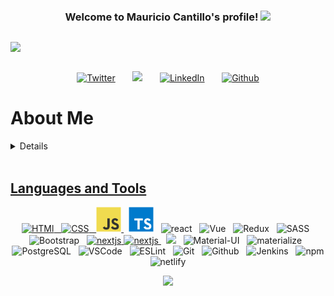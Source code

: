 <h3 align="center">
  Welcome to Mauricio Cantillo's profile!
  <img src="https://media.giphy.com/media/hvRJCLFzcasrR4ia7z/giphy.gif" width="28">
</h3>
  <!-- Typing SVG by DenverCoder1 - https://github.com/DenverCoder1/readme-typing-svg -->
<div style="display: flex">
  <p align="center" >
    <a href="https://github.com/DenverCoder1/readme-typing-svg"><img style="justify-content: center" src="https://readme-typing-svg.herokuapp.com?size=24&color=6353FF&center=true&vCenter=true&width=520&lines=Full+Stack+Web+Developer;A+Technophile+and+A+Computer+Geek;Passionate+About+New+Technologies;Constantly+Improving+Skills;Anime+Fan+and+Avid+PC+Gamer;Always+Learning+New+Things"</a>
  </p>
</div>

<!-- Social icons section -->
<p align="center">
  <a href="https://twitter.com/MauroCantillo_"><img width="32px" alt="Twitter" title="Twitter" src="https://img.icons8.com/color/452/twitter--v1.png"/></a>
  &#8287;&#8287;&#8287;&#8287;&#8287;
  <a href="https://discord.gg/bvU7mrAt" alt="Gaming Server for Free Time" title="Gaming Server for Free Time"><img width="32px" src="https://img.icons8.com/color/452/discord-logo.png"/></a>
  &#8287;&#8287;&#8287;&#8287;&#8287;
  <a href="https://www.linkedin.com/in/mauricio-cantillo-moreno/"><img width="32px" alt="LinkedIn" title="Want to connect?" src="https://img.icons8.com/color/344/linkedin-circled--v1.png"/></a>
  &#8287;&#8287;&#8287;&#8287;&#8287;
  <a href="https://github.com/Andyveloper"><img width="32px" alt="Github" title="My Github" src="https://img.icons8.com/nolan/344/github.png"/></a>
</p>

<!-- About me section -->
# About Me
<details>
  
## Info
  
  ```javascript
const mauro = {
  age: 28,
  ethnicity: "mixed-race",
  code: [JavaScript, HTML, CSS],
  tools: [TypeScript, Next.js, React, Redux, npm/yarn, Webpack/Vite, SCSS],
  rank: "Front-end Developer",
  upcomingTechnologies: {
                        techOne: "Java[SpringBoot]",
                        techTwo: "Express",
                        techThree: "Node.js"
                        },
  challenge: "To become a really great, kind and dependable software developer",
  description: "I am a very passionate person, that is always learning new stuff",
  dream: "My dream is to be good enough to be proud of myself"
};
```
  
  ## Stats
 <div>
<p align="center"><a href="https://github.com/anuraghazra/github-readme-stats"><img src="https://github-readme-stats.vercel.app/api?username=Andyveloper&show_icons=true&theme=tokyonight&count_private=true"</a></p>
<p align="center"><a href="https://github.com/anuraghazra/github-readme-stats"><img src="https://github-readme-stats.vercel.app/api/top-langs/?username=Andyveloper&layout=compact"</a></p>
</div>

</details>
 <br>
 
 ## Languages and Tools
<p align="center">
  <img src="https://cdn.jsdelivr.net/gh/devicons/devicon/icons/html5/html5-plain.svg" width="40" alt="HTMl" />
  &nbsp;
  <img src="https://cdn.jsdelivr.net/gh/devicons/devicon/icons/css3/css3-plain.svg" width="40" alt="CSS" />
  &nbsp;
  <a href="https://developer.mozilla.org/en-US/docs/Web/JavaScript" target="_blank" rel="noopener noreferrer">
    <img src="https://raw.githubusercontent.com/devicons/devicon/master/icons/javascript/javascript-original.svg" alt="javascript" width="40"/>
  </a>
  &nbsp;
    <img src="https://raw.githubusercontent.com/devicons/devicon/master/icons/typescript/typescript-original.svg" alt="typescript" width="40"/>
  &nbsp;
  <img src="https://cdn.jsdelivr.net/gh/devicons/devicon/icons/react/react-original.svg" alt="react" width="40"/>
  &nbsp;
  <img src="https://cdn.jsdelivr.net/gh/devicons/devicon/icons/vuejs/vuejs-original.svg" width="40" alt="Vue" />
  &nbsp;
  <img src="https://cdn.jsdelivr.net/gh/devicons/devicon/icons/redux/redux-original.svg" width="40" alt="Redux" />
  &nbsp;
  <img src="https://cdn.jsdelivr.net/gh/devicons/devicon/icons/sass/sass-original.svg" width="40" alt="SASS" />
  &nbsp;
  <img src="https://cdn.jsdelivr.net/gh/devicons/devicon/icons/bootstrap/bootstrap-plain.svg" width="40" alt="Bootstrap"/>
  &nbsp;
  <a href="https://nextjs.org/#gh-light-mode-only" target="_blank" rel="noopener noreferrer">
    <img src="https://cdn.jsdelivr.net/gh/devicons/devicon/icons/nextjs/nextjs-original.svg" alt="nextjs" width="40"/>
  </a>
  <a href="https://nextjs.org/#gh-dark-mode-only" target="_blank" rel="noopener noreferrer">
    <img src="https://www.datocms-assets.com/75941/1657707878-nextjs_logo.png" alt="nextjs" width="40"/>
  </a> 
  &nbsp;
  <img src="https://cdn.jsdelivr.net/gh/devicons/devicon/icons/tailwindcss/tailwindcss-original-wordmark.svg" />
  &nbsp;
  <img src="https://cdn.jsdelivr.net/gh/devicons/devicon/icons/materialui/materialui-plain.svg" width="40" alt="Material-UI" />
  &nbsp;
  <img src="https://pics.freeicons.io/uploads/icons/png/2396380601551941189-512.png" alt="materialize" width="40"/>
  &nbsp;
  <img src="https://cdn.jsdelivr.net/gh/devicons/devicon/icons/postgresql/postgresql-plain.svg" width="40" alt="PostgreSQL" />
  &nbsp;
  <img src="https://cdn.jsdelivr.net/gh/devicons/devicon/icons/vscode/vscode-original.svg" width="40" alt="VSCode" />
  &nbsp;
  <img src="https://cdn.jsdelivr.net/gh/devicons/devicon/icons/eslint/eslint-original.svg" width="40" alt="ESLint" />
  &nbsp;
  <img src="https://cdn.jsdelivr.net/gh/devicons/devicon/icons/git/git-plain.svg" width="40" alt="Git" />
  &nbsp;
  <img src="https://cdn.jsdelivr.net/gh/devicons/devicon/icons/github/github-original.svg" width="40" alt="Github" />
  &nbsp;
  <img src="https://cdn.jsdelivr.net/gh/devicons/devicon/icons/jenkins/jenkins-plain.svg" width="40" alt="Jenkins" />
  &nbsp;
  <img src="https://cdn.jsdelivr.net/gh/devicons/devicon/icons/npm/npm-original-wordmark.svg" width="40" alt="npm"/>
  &nbsp;
  <img src="https://www.vectorlogo.zone/logos/netlify/netlify-icon.svg" alt="netlify" width="40"/>
  &nbsp;
</p>
 
 <p align="center">
  <a href="https://github.com/ryo-ma/github-profile-trophy"><img src="https://github-profile-trophy.vercel.app/?username=Andyveloper&theme=dark_lover"</a>
</p>
